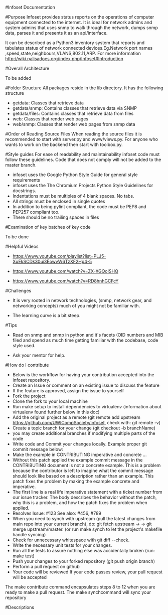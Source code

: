 #Infoset Documentation

#Purpose
Infoset provides status reports on the operations of computer equipment connected to the internet. It is ideal for network admins and system admins that uses snmp to walk through the network, dumps snmp data, parses it and presents it as an api/interface.

It can be described as a Python3 inventory system that reports and tabulates status of network connected devices.Eg.Network port names ,speed,state,neighbours,VLANS,802.11,ARP. For more information http://wiki.palisadoes.org/index.php/Infoset#Introduction 

#Overall Architecture

To be added

#Folder Structure
All packages reside in the lib directory. It has the following structure
* getdata: Classes that retrieve data
* getdata/snmp: Contains classes that retrieve data via SNMP
* getdata/files: Contains classes that retrieve data from files
* web: Classes that render web pages
* web/snmp: Classes that render web pages from snmp data

#Order of Reading Source Files
When reading the source files it is recommended to start with server.py and www/views.py. For anyone who wants to work on the backend then start with toolbox.py.

#Style guides
For ease of readability and maintainability infoset code must follow these guidelines. Code that does not comply will not be added to the master branch.
* infoset uses the Google Python Style Guide for general style requirements
* infoset uses the The Chromium Projects Python Style Guidelines for docstrings.
* Indentations must be multiples of 4 blank spaces. No tabs.
* All strings must be enclosed in single quotes
* In addition to being pylint compliant, the code must be PEP8 and PEP257 compliant too.
* There should be no trailing spaces in files

#Examination of key batches of key code

To be done

#Helpful Videos

* https://www.youtube.com/playlist?list=PLJ5-XuEkSCDk30ui3EowvW6TzXF2Hp4-5

* https://www.youtube.com/watch?v=ZX-XGQoISHQ

* https://www.youtube.com/watch?v=RD8hnhGCFcY

#Challenges

* It is very rooted in network technologies, (snmp, network gear, and networking concepts) much of you might not be familiar with.

* The learning curve is a bit steep.

#Tips

* Read on snmp and snmp in python and it's facets (OID numbers and MIB filed  and spend as much time getting familiar with the codebase, code style used.

* Ask your mentor for help.


#How do I contribute

* Below is the workflow for having your contribution accepted into the infoset repository.
* Create an Issue or comment on an existing issue to discuss the feature
* If the feature is approved, assign the issue to yourself
* Fork the project
* Clone the fork to your local machine
* Run make setup to install dependencies to virtualenv (information about virtualenv found further below in this doc)
* Add the original project as a remote (git remote add upstream https://github.com/UWICompSociety/infoset, check with: git remote -v)
* Create a topic branch for your change (git checkout -b branchName)
* you may create additional branches if modifying multiple parts of the code
* Write code and Commit your changes locally. Example proper git commit message below:
* Make the example in CONTRIBUTING imperative and concrete ...
* Without this patch applied the example commit message in the CONTRIBUTING document is not a concrete example. This is a problem because the contributor is left to imagine what the commit message should look like based on a description rather than an example. This patch fixes the problem by making the example concrete and imperative.
* The first line is a real life imperative statement with a ticket number from our issue tracker. The body describes the behavior without the patch, why this is a problem, and how the patch fixes the problem when applied.
* Resolves Issue: #123 See also: #456, #789
* When you need to synch with upstream (pull the latest changes from main repo into your current branch), do: git fetch upstream -> -> git merge upstream/master. (or run make synch to let the project's makefile handle syncing)
* Check for unnecessary whitespace with git diff --check.
* Write the necessary unit tests for your changes.
* Run all the tests to assure nothing else was accidentally broken (run: make test)
* Push your changes to your forked repository (git push origin branch)
* Perform a pull request on github
* Your code will be reviewed
If your code passes review, your pull request will be accepted

The make contribute command encapsulates steps 8 to 12 when you are ready to make a pull request. The make synchcommand will sync your repository

#Descriptions






  




